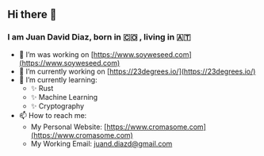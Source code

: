 ## Hi there 👋

### I am Juan David Diaz, born in 🇨🇴 , living in 🇦🇹

- 🔭 I’m was working on [https://www.soyweseed.com](https://www.soyweseed.com)
- 🔭 I’m currently working on [https://23degrees.io/](https://23degrees.io/)
- 🌱 I’m currently learning:
  - ✨ Rust
  - ✨ Machine Learning 
  - ✨ Cryptography 
- 📫 How to reach me:
  - My Personal Website: [https://www.cromasome.com](https://www.cromasome.com)
  - My Working Email: juand.diazd@gmail.com

<!--
**juanitoddd/juanitoddd** is a ✨ _special_ ✨ repository because its `README.md` (this file) appears on your GitHub profile.

Here are some ideas to get you started:

- 🔭 I’m currently working on ...
- 🌱 I’m currently learning ...
- 👯 I’m looking to collaborate on ...
- 🤔 I’m looking for help with ...
- 💬 Ask me about ...
- 📫 How to reach me: ...
- 😄 Pronouns: ...
- ⚡ Fun fact: ...
-->
